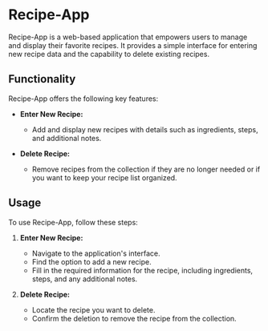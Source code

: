 # Recipe-App

Recipe-App is a web-based application that empowers users to manage and display their favorite recipes. It provides a simple interface for entering new recipe data and the capability to delete existing recipes.

## Functionality

Recipe-App offers the following key features:

- **Enter New Recipe:**
  - Add and display new recipes with details such as ingredients, steps, and additional notes.

- **Delete Recipe:**
  - Remove recipes from the collection if they are no longer needed or if you want to keep your recipe list organized.

## Usage

To use Recipe-App, follow these steps:

1. **Enter New Recipe:**
   - Navigate to the application's interface.
   - Find the option to add a new recipe.
   - Fill in the required information for the recipe, including ingredients, steps, and any additional notes.

2. **Delete Recipe:**
   - Locate the recipe you want to delete.
   - Confirm the deletion to remove the recipe from the collection.


